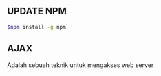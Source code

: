 ## UPDATE NPM
``` bash
$npm install -g npm`
```
## AJAX
Adalah sebuah teknik untuk mengakses web server